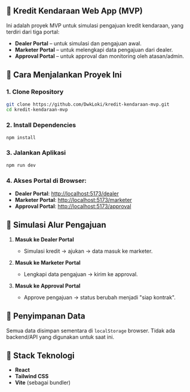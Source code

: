 ## 🏁 Kredit Kendaraan Web App (MVP)

Ini adalah proyek MVP untuk simulasi pengajuan kredit kendaraan, yang terdiri dari tiga portal:
- **Dealer Portal** – untuk simulasi dan pengajuan awal.
- **Marketer Portal** – untuk melengkapi data pengajuan dari dealer.
- **Approval Portal** – untuk approval dan monitoring oleh atasan/admin.

## 🚀 Cara Menjalankan Proyek Ini

### 1. Clone Repository
```bash
git clone https://github.com/DwkLoki/kredit-kendaraan-mvp.git
cd kredit-kendaraan-mvp
```

### 2. Install Dependencies
```bash
npm install
```

### 3. Jalankan Aplikasi
```bash
npm run dev
```

### 4. Akses Portal di Browser:
- **Dealer Portal**: [http://localhost:5173/dealer](http://localhost:5173/dealer)
- **Marketer Portal**: [http://localhost:5173/marketer](http://localhost:5173/marketer)
- **Approval Portal**: [http://localhost:5173/approval](http://localhost:5173/approval)

## 🧪 Simulasi Alur Pengajuan

1. **Masuk ke Dealer Portal**
   - Simulasi kredit → ajukan → data masuk ke marketer.

2. **Masuk ke Marketer Portal**
   - Lengkapi data pengajuan → kirim ke approval.

3. **Masuk ke Approval Portal**
   - Approve pengajuan → status berubah menjadi "siap kontrak".

## 💾 Penyimpanan Data
Semua data disimpan sementara di `localStorage` browser. Tidak ada backend/API yang digunakan untuk saat ini.

## 🔧 Stack Teknologi
- **React**
- **Tailwind CSS**
- **Vite** (sebagai bundler)